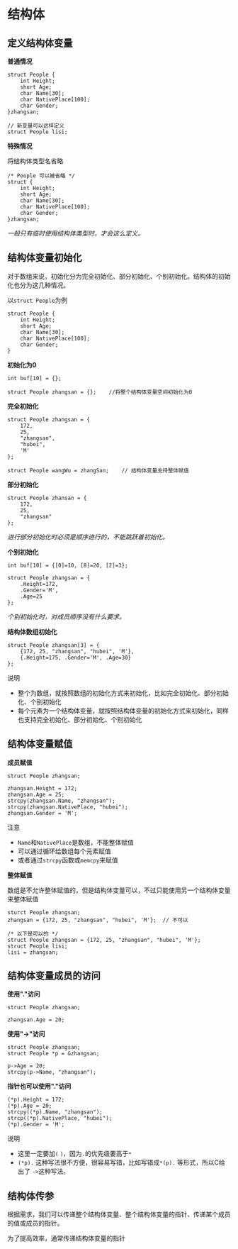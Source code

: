# 结构体

## 定义结构体变量

**普通情况**

```
struct People {
    int Height;
    short Age;
    char Name[30];
    char NativePlace[100];
    char Gender;
}zhangsan;

// 新变量可以这样定义
struct People lisi;
```

**特殊情况**

将结构体类型名省略

```
/* People 可以被省略 */
struct {  
    int Height;
    short Age;
    char Name[30];
    char NativePlace[100];
    char Gender;
}zhangsan;
```
*一般只有临时使用结构体类型时，才会这么定义。*

## 结构体变量初始化

对于数组来说，初始化分为完全初始化、部分初始化、个别初始化。结构体的初始化也分为这几种情况。

以`struct People`为例
```
struct People {
    int Height;
    short Age;
    char Name[30];
    char NativePlace[100];
    char Gender;
}
```

**初始化为0**

```
int buf[10] = {};

struct People zhangsan = {};    //将整个结构体变量空间初始化为0
```

**完全初始化**

```
struct People zhangsan = {
    172,
    25,
    "zhangsan",
    "hubei",
    'M'
};

struct People wangWu = zhangSan;    // 结构体变量支持整体赋值
```

**部分初始化**

```
struct People zhansan = {
    172,
    25,
    "zhangsan"
};
```

*进行部分初始化时必须是顺序进行的，不能跳跃着初始化。*

**个别初始化**

```
int buf[10] = {[0]=10, [8]=20, [2]=3};

struct People zhangsan = {
    .Height=172,
    .Gender='M',
    .Age=25
};
```

*个别初始化时，对成员顺序没有什么要求。*

**结构体数组初始化**

```
struct People zhangsan[3] = {
    {172, 25, "zhangsan", "hubei", 'M'},
    {.Height=175, .Gender='M', .Age=30}
};
```

说明

- 整个为数组，就按照数组的初始化方式来初始化，比如完全初始化、部分初始化、个别初始化
- 每个元素为一个结构体变量，就按照结构体变量的初始化方式来初始化，同样也支持完全初始化、部分初始化、个别初始化

## 结构体变量赋值

**成员赋值**

```
struct People zhangsan;

zhangsan.Height = 172;
zhangsan.Age = 25;
strcpy(zhangsan.Name, "zhangsan");
strcpy(zhangsan.NativePlace, "hubei");
zhangsan.Gender = 'M';
```

注意

- `Name`和`NativePlace`是数组，不能整体赋值
- 可以通过循环给数组每个元素赋值
- 或者通过`strcpy`函数或`memcpy`来赋值

**整体赋值**

数组是不允许整体赋值的，但是结构体变量可以，不过只能使用另一个结构体变量来整体赋值

```
sturct People zhangsan;
zhangsan = {172, 25, "zhangsan", "hubei", 'M'};  // 不可以

/* 以下是可以的 */
struct People zhangsan = {172, 25, "zhangsan", "hubei", 'M'};
struct People lisi;
lisi = zhangsan;
```

## 结构体变量成员的访问

**使用"."访问**

```
struct People zhangsan;

zhangsan.Age = 20;
```

**使用"->"访问**

```
struct People zhangsan;
struct People *p = &zhangsan;

p->Age = 20;
strcpy(p->Name, "zhangsan");
```

**指针也可以使用"."访问**

```
(*p).Height = 172;
(*p).Age = 20;
strcpy((*p).Name, "zhangsan");
strcp((*p).NativePlace, "hubei");
(*p).Gender = 'M';
```
说明

- 这里一定要加`(` `)`，因为`.`的优先级要高于`*`
- `(*p).` 这种写法很不方便，很容易写错，比如写错成`*(p).` 等形式，所以C给出了 `->`这种写法。


## 结构体传参

根据需求，我们可以传递整个结构体变量、整个结构体变量的指针、传递某个成员的值或成员的指针。

为了提高效率，通常传递结构体变量的指针
